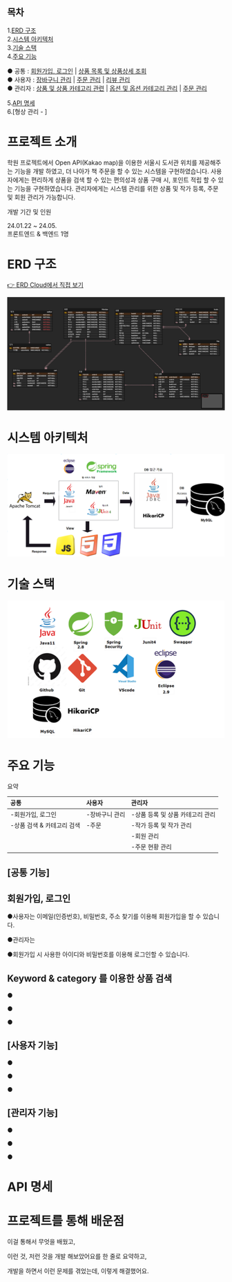 ## 목차

1.[ERD 구조](#ERD-구조)  
2.[시스템 아키텍처](#시스템-아키텍처)  
3.[기술 스택](#기술-스택)  
4.[주요 기능](#주요-기능)

● 공통 : [회원가입, 로그인](#회원가입,-로그인) |  [상품 목록 및 상품상세 조회](#상품-목록-및-상품상세-조회)  
● 사용자 : [장바구니 관리](#장바구니-관리) | [주문 관리](#주문-관리) | [리뷰 관리](#리뷰-관리)   
● 관리자 : [상품 및 상품 카테고리 관련](#상품-및-상품-카테고리-관련) | [옵션 및 옵션 카테고리 관리](#옵션-및-옵션-카테고리-관리) | [주문 관리](#주문-관리)

5.[API 명세](#API-명세)  
6.[형상 관리 - ]

# 프로젝트 소개
학원 프로젝트에서 Open API(Kakao map)을 이용한 서울시 도서관 위치를 제공해주는 기능을 개발 하였고, 더 나아가 책 주문을 할 수 있는 시스템을 구현하였습니다. 
사용자에게는 편리하게 상품을 검색 할 수 있는 편의성과 상품 구매 시, 포인트 적립 할 수 있는 기능을 구현하였습니다.
관리자에게는 시스템 관리를 위한 상품 및 작가 등록, 주문 및 회원 관리가 가능합니다. 

개발 기간 및 인원

24.01.22 ~ 24.05.   
프론트엔드 & 백엔드 1명

# ERD 구조
<a href="https://www.erdcloud.com/d/WAJG2FdSEfvFEWRGk">👉 ERD Cloud에서 직접 보기</a>

![ERD img](./img/ERD.png)

# 시스템 아키텍처
![System Architecture](./img/System_arch.png)

# 기술 스택
![Skill Stack](./img/Skill_stack.png)

# 주요 기능
요약

| 공통 | 사용자   | 관리자 |
| :--- | :--- | :--- |
|  -회원가입, 로그인   | -장바구니 관리 | -상품 등록 및 상품 카테고리 관리  |
|  -상품 검색 & 카테고리 검색   | -주문 | -작가 등록 및 작가 관리  |
|  |  | -회원 관리 |
|  |  | -주문 현황 관리 | 

## [공통 기능]
## 회원가입, 로그인
●사용자는 이메일(인증번호), 비밀번호, 주소 찾기를 이용해 회원가입을 할 수 있습니다.

●관리자는 

●회원가입 시 사용한 아이디와 비밀번호를 이용해 로그인할 수 있습니다.

## Keyword & category 를 이용한 상품 검색
●

●

●

## [사용자 기능]
●

●

●
## [관리자 기능]
●

●

●

# API 명세

# 프로젝트를 통해 배운점
이걸 통해서 무엇을 배웠고,

이런 것, 저런 것을 개발 해보았어요를 한 줄로 요약하고, 

개발을 하면서 이런 문제를 겪었는데, 이렇게 해결했어요.

